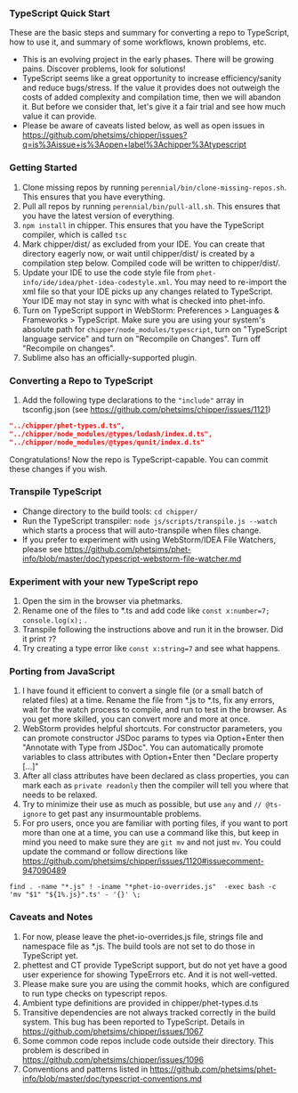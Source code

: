 ### TypeScript Quick Start

These are the basic steps and summary for converting a repo to TypeScript, how to use it, and summary of some workflows,
known problems, etc.

* This is an evolving project in the early phases. There will be growing pains. Discover problems, look for solutions!
* TypeScript seems like a great opportunity to increase efficiency/sanity and reduce bugs/stress. If the value it provides
   does not outweigh the costs of added complexity and compilation time, then we will abandon it. But before we consider that,
   let's give it a fair trial and see how much value it can provide.
* Please be aware of caveats listed below, as well as open issues in https://github.com/phetsims/chipper/issues?q=is%3Aissue+is%3Aopen+label%3Achipper%3Atypescript

### Getting Started
1. Clone missing repos by running `perennial/bin/clone-missing-repos.sh`.  This ensures that you have everything.
2. Pull all repos by running `perennial/bin/pull-all.sh`.  This ensures that you have the latest version of everything.
3. `npm install` in chipper. This ensures that you have the TypeScript compiler, which is called `tsc`
4. Mark chipper/dist/ as excluded from your IDE.  You can create that directory eagerly now, or wait until chipper/dist/ is created by a compilation step below. Compiled code will be written to chipper/dist/.
5. Update your IDE to use the code style file from `phet-info/ide/idea/phet-idea-codestyle.xml`. You may need to re-import the xml file so that your IDE picks up any changes related to TypeScript. Your IDE may not stay in sync with what is checked into phet-info.  
6. Turn on TypeScript support in WebStorm: Preferences > Languages & Frameworks > TypeScript.  Make sure you are using your 
system's absolute path for `chipper/node_modules/typescript`, turn on "TypeScript language service" and turn on "Recompile on Changes". Turn off "Recompile on changes".
7. Sublime also has an officially-supported plugin.

### Converting a Repo to TypeScript
1. Add the following type declarations to the `"include"` array in tsconfig.json (see https://github.com/phetsims/chipper/issues/1121)
```json
"../chipper/phet-types.d.ts",
"../chipper/node_modules/@types/lodash/index.d.ts",
"../chipper/node_modules/@types/qunit/index.d.ts"
```

Congratulations!  Now the repo is TypeScript-capable.  You can commit these changes if you wish.

### Transpile TypeScript
* Change directory to the build tools: `cd chipper/`
* Run the TypeScript transpiler: `node js/scripts/transpile.js --watch` which starts a process that will auto-transpile when files change.
* If you prefer to experiment with using WebStorm/IDEA File Watchers, please see https://github.com/phetsims/phet-info/blob/master/doc/typescript-webstorm-file-watcher.md

### Experiment with your new TypeScript repo
1. Open the sim in the browser via phetmarks.
2. Rename one of the files to *.ts and add code like `const x:number=7; console.log(x);` .
3. Transpile following the instructions above and run it in the browser.  Did it print `7`?
4. Try creating a type error like `const x:string=7` and see what happens.

### Porting from JavaScript
1. I have found it efficient to convert a single file (or a small batch of related files) at a time.  Rename the file
from *.js to *.ts, fix any errors, wait for the watch process to compile, and run to test in the browser.  As you get
more skilled, you can convert more and more at once.
2. WebStorm provides helpful shortcuts. For constructor parameters, you can promote constructor JSDoc params to types
via Option+Enter then "Annotate with Type from JSDoc". You can automatically promote variables to class attributes with
Option+Enter then "Declare property [...]"
3. After all class attributes have been declared as class properties, you can mark each as `private readonly` then the
compiler will tell you where that needs to be relaxed.
4. Try to minimize their use as much as possible, but use `any` and `// @ts-ignore` to get past any insurmountable problems.
5. For pro users, once you are familiar with porting files, if you want to port more than one at a time, you can
use a command like this, but keep in mind you need to make sure they are `git mv` and not just `mv`.  You could update the command
or follow directions like https://github.com/phetsims/chipper/issues/1120#issuecomment-947090489
```
find . -name "*.js" ! -iname "*phet-io-overrides.js"  -exec bash -c 'mv "$1" "${1%.js}".ts' - '{}' \;
```

### Caveats and Notes
1. For now, please leave the phet-io-overrides.js file, strings file and namespace file as *.js.  The build tools are not set to do those in TypeScript yet.
2. phettest and CT provide TypeScript support, but do not yet have a good user experience for showing TypeErrors etc.
And it is not well-vetted.
3. Please make sure you are using the commit hooks, which are configured to run type checks on typescript repos.
4. Ambient type definitions are provided in chipper/phet-types.d.ts
5. Transitive dependencies are not always tracked correctly in the build system.  This bug has been reported to TypeScript. Details in https://github.com/phetsims/chipper/issues/1067
6. Some common code repos include code outside their directory.  This problem is described in https://github.com/phetsims/chipper/issues/1096
7. Conventions and patterns listed in https://github.com/phetsims/phet-info/blob/master/doc/typescript-conventions.md
